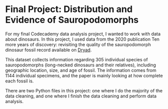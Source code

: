 # Final Project: Distribution and Evidence of Sauropodomorphs

For my final Codecademy data analysis project, I wanted to work with data about dinosaurs. In this project, I used data from the 2020 publication Ten more years of discovery: revisiting the quality of the sauropodomorph dinosaur fossil record available on [Dryad](https://datadryad.org/stash/dataset/doi:10.5061%2Fdryad.6hdr7sqxb).

This dataset collects information regarding 305 individual species of sauropodomorphs (long-necked dinosaurs and their relatives), including geographic location, size, and age of fossil. The information comes from 1144 individual specimens, and the paper is mainly looking at how complete each fossil is.

There are two Python files in this project: one where I do the majority of the data cleaning, and one where I finish the data cleaning and perform data analysis. 
